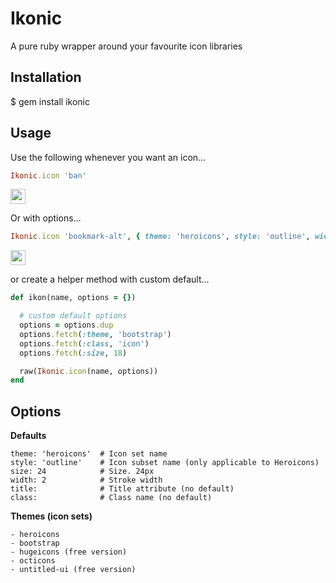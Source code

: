 # Ikonic

A pure ruby wrapper around your favourite icon libraries

## Installation

  $ gem install ikonic


## Usage

Use the following whenever you want an icon...

```ruby
Ikonic.icon 'ban'
```

<img src="./assets/heroicons/outline/ban.svg" width="24px" height="24px">

Or with options...

```ruby
Ikonic.icon 'bookmark-alt', { theme: 'heroicons', style: 'outline', width: 1, title: 'This is an icon' }
```

<img src="./assets/heroicons/outline/bookmark-alt.svg" width="24px" height="24px">

or create a helper method with custom default...

```ruby
def ikon(name, options = {})

  # custom default options
  options = options.dup
  options.fetch(:theme, 'bootstrap')
  options.fetch(:class, 'icon')
  options.fetch(:size, 18)

  raw(Ikonic.icon(name, options))
end
```


## Options

**Defaults**

    theme: 'heroicons'  # Icon set name
    style: 'outline'    # Icon subset name (only applicable to Heroicons)
    size: 24            # Size. 24px
    width: 2            # Stroke width
    title:              # Title attribute (no default)
    class:              # Class name (no default)


**Themes (icon sets)**

    - heroicons
    - bootstrap
    - hugeicons (free version)
    - octicons
    - untitled-ui (free version)